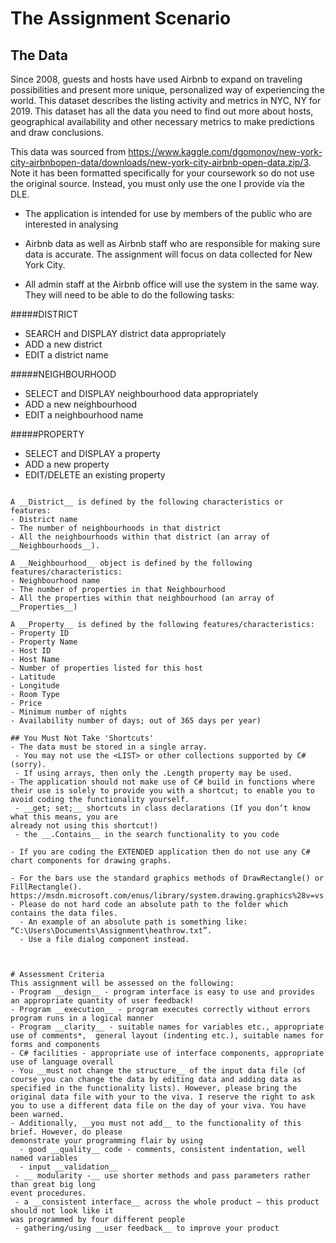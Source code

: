 # The Assignment Scenario
## The Data
Since 2008, guests and hosts have used Airbnb to expand on traveling possibilities and present more unique, personalized way of experiencing the world. This dataset describes the listing activity and metrics in NYC, NY for 2019. This dataset has all the data you need to find out more about hosts, geographical availability and other necessary metrics to make predictions and draw
conclusions.

This data was sourced from https://www.kaggle.com/dgomonov/new-york-city-airbnbopen-data/downloads/new-york-city-airbnb-open-data.zip/3. Note it has been formatted specifically for your coursework so do not use the original source. Instead, you must only use the one I provide via the DLE.

- The application is intended for use by members of the public who are interested in analysing

- Airbnb data as well as Airbnb staff who are responsible for making sure data is accurate. The assignment will focus on data collected for New York City.

- All admin staff at the Airbnb office will use the system in the same way. They will need to be able to do the following tasks:

 #####DISTRICT
 -  SEARCH and DISPLAY district data appropriately
 -  ADD a new district
 -  EDIT a district name
 
 #####NEIGHBOURHOOD
 - SELECT and DISPLAY neighbourhood data appropriately
 - ADD a new neighbourhood
 - EDIT a neighbourhood name
 
 #####PROPERTY
 - SELECT and DISPLAY a property
 - ADD a new property
 - EDIT/DELETE an existing property

~~~~~~~~~~~~~~~~~~~~~~~~~~~~~~~~~~~~~~~~~~~~~~~~~~~~~~~~~~~~~~~~~~~~~~~~~~~~~~~~~~~~~~~~~~~~~~~~~~~~~~~~~~~~~~~~~~~~~~~~~~~~~~~~~~~~~~~~~~~~~~~~~~~~~~~~~~~~~~~~~~~~~~~~~~~~~~~~~~~~~~~~~~~~~~~~~~~~~~~~~~~~~~~~~~~~~~~~~~~~~~~~~~~~~~~~~~~~~~~~~

A __District__ is defined by the following characteristics or features:
- District name
- The number of neighbourhoods in that district
- All the neighbourhoods within that district (an array of __Neighbourhoods__).

A __Neighbourhood__ object is defined by the following features/characteristics:
- Neighbourhood name
- The number of properties in that Neighbourhood
- All the properties within that neighbourhood (an array of __Properties__)

A __Property__ is defined by the following features/characteristics:
- Property ID
- Property Name
- Host ID
- Host Name
- Number of properties listed for this host
- Latitude
- Longitude
- Room Type
- Price
- Minimum number of nights
- Availability number of days; out of 365 days per year)

## You Must Not Take 'Shortcuts'
- The data must be stored in a single array.
 - You may not use the <LIST> or other collections supported by C# (sorry). 
 - If using arrays, then only the .Length property may be used.
- The application should not make use of C# build in functions where their use is solely to provide you with a shortcut; to enable you to avoid coding the functionality yourself.
 - __get; set;__ shortcuts in class declarations (If you don’t know what this means, you are
already not using this shortcut!)
 - the __.Contains__ in the search functionality to you code
 
- If you are coding the EXTENDED application then do not use any C# chart components for drawing graphs.

- For the bars use the standard graphics methods of DrawRectangle() or FillRectangle().
https://msdn.microsoft.com/enus/library/system.drawing.graphics%28v=vs.110%29.aspx
- Please do not hard code an absolute path to the folder which contains the data files.
  - An example of an absolute path is something like:
“C:\Users\Documents\Assignment\heathrow.txt”.
  - Use a file dialog component instead.



# Assessment Criteria
This assignment will be assessed on the following:
- Program __design__ - program interface is easy to use and provides an appropriate quantity of user feedback!
- Program __execution__ - program executes correctly without errors program runs in a logical manner
- Program __clarity__ - suitable names for variables etc., appropriate use of comments*,  general layout (indenting etc.), suitable names for forms and components
- C# facilities - appropriate use of interface components, appropriate use of language overall
- You __must not change the structure__ of the input data file (of course you can change the data by editing data and adding data as specified in the functionality lists). However, please bring the original data file with your to the viva. I reserve the right to ask you to use a different data file on the day of your viva. You have been warned.
- Additionally, __you must not add__ to the functionality of this brief. However, do please
demonstrate your programming flair by using
  - good __quality__ code - comments, consistent indentation, well named variables 
  - input __validation__
 - __ modularity -__ use shorter methods and pass parameters rather than great big long
event procedures.
 - a __consistent interface__ across the whole product – this product should not look like it
was programmed by four different people
 - gathering/using __user feedback__ to improve your product
